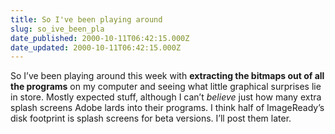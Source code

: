 ```yaml
---
title: So I've been playing around
slug: so_ive_been_pla
date_published: 2000-10-11T06:42:15.000Z
date_updated: 2000-10-11T06:42:15.000Z
---
```


So I’ve been playing around this week with **extracting the bitmaps out of all the programs** on my computer and seeing what little graphical surprises lie in store. Mostly expected stuff, although I can’t *believe* just how many extra splash screens Adobe lards into their programs. I think half of ImageReady’s disk footprint is splash screens for beta versions. I’ll post them later.
